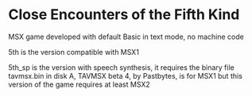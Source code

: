 # Close Encounters of the Fifth Kind

MSX game developed with default Basic in text mode, no machine code

5th is the version compatible with MSX1

5th_sp is the version with speech synthesis, it requires the binary file tavmsx.bin in disk A, TAVMSX beta 4, by Pastbytes, is for MSX1 but this version of the game requires at least MSX2

